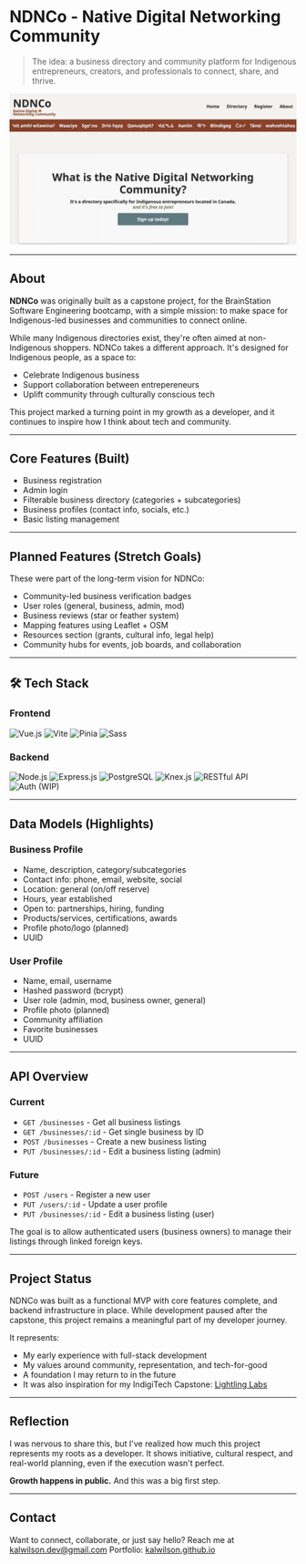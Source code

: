 # NDNCo - Native Digital Networking Community

> The idea: a business directory and community platform for Indigenous entrepreneurs, creators, and professionals to connect, share, and thrive.

![Screenshot of NDNCo. homepage](./screenshots/ndnco-screenshot.webp)

---

## About

**NDNCo** was originally built as a capstone project, for the BrainStation Software Engineering bootcamp, with a simple mission: to make space for Indigenous-led businesses and communities to connect online.

While many Indigenous directories exist, they're often aimed at non-Indigenous shoppers. NDNCo takes a different approach. It's designed for Indigenous people, as a space to:

- Celebrate Indigenous business
- Support collaboration between entrepereneurs
- Uplift community through culturally conscious tech

This project marked a turning point in my growth as a developer, and it continues to inspire how I think about tech and community.

---

## Core Features (Built)

- Business registration
- Admin login
- Filterable business directory (categories + subcategories)
- Business profiles (contact info, socials, etc.)
- Basic listing management

---

## Planned Features (Stretch Goals)

These were part of the long-term vision for NDNCo:

- Community-led business verification badges
- User roles (general, business, admin, mod)
- Business reviews (star or feather system)
- Mapping features using Leaflet + OSM
- Resources section (grants, cultural info, legal help)
- Community hubs for events, job boards, and collaboration

---

## 🛠 Tech Stack

### Frontend

![Vue.js](https://img.shields.io/badge/Vue.js-35495E?style=for-the-badge&logo=vue.js&logoColor=4FC08D)
![Vite](https://img.shields.io/badge/Vite-646CFF?style=for-the-badge&logo=vite&logoColor=white)
![Pinia](https://img.shields.io/badge/Pinia-FFD859?style=for-the-badge&logo=pinia&logoColor=white)
![Sass](https://img.shields.io/badge/Sass-CC6699?style=for-the-badge&logo=sass&logoColor=white)

### Backend

![Node.js](https://img.shields.io/badge/Node.js-339933?style=for-the-badge&logo=node.js&logoColor=white)
![Express.js](https://img.shields.io/badge/Express.js-000000?style=for-the-badge&logo=express&logoColor=white)
![PostgreSQL](https://img.shields.io/badge/PostgreSQL-336791?style=for-the-badge&logo=postgresql&logoColor=white)
![Knex.js](https://img.shields.io/badge/Knex.js-6E4C13?style=for-the-badge&logo=data:image/svg+xml;base64,PHN2ZyBmaWxsPSIjZmZmIiB2aWV3Qm94PSIwIDAgMjQgMjQiPjxwYXRoIGQ9Ik0xMiAxLjNDNi43IDIgMyAyLjUgMyA3YzAgMi4zIDEuNCA0LjUgMyA1LjZ2My4zTDEyIDIybDMyLS41VjYuNWwwLTIuMkMzMCAzLjYgMjIuNSAzLjIgMTIgMS4zeiIvPjwvc3ZnPg==&logoColor=white)
![RESTful API](https://img.shields.io/badge/API-REST-blue?style=for-the-badge)
![Auth (WIP)](https://img.shields.io/badge/Auth-WIP-lightgrey?style=for-the-badge)

---

## Data Models (Highlights)

### Business Profile

- Name, description, category/subcategories
- Contact info: phone, email, website, social
- Location: general (on/off reserve)
- Hours, year established
- Open to: partnerships, hiring, funding
- Products/services, certifications, awards
- Profile photo/logo (planned)
- UUID

### User Profile

- Name, email, username
- Hashed password (bcrypt)
- User role (admin, mod, business owner, general)
- Profile photo (planned)
- Community affiliation
- Favorite businesses
- UUID

---

## API Overview

### Current

- `GET /businesses` - Get all business listings
- `GET /businesses/:id` - Get single business by ID
- `POST /businesses` - Create a new business listing
- `PUT /businesses/:id` - Edit a business listing (admin)

### Future

- `POST /users` - Register a new user
- `PUT /users/:id` - Update a user profile
- `PUT /businesses/:id` - Edit a business listing (user)

The goal is to allow authenticated users (business owners) to manage their listings through linked foreign keys.

---

## Project Status

NDNCo was built as a functional MVP with core features complete, and backend infrastructure in place. While development paused after the capstone, this project remains a meaningful part of my developer journey.

It represents:

- My early experience with full-stack development
- My values around community, representation, and tech-for-good
- A foundation I may return to in the future
- It was also inspiration for my IndigiTech Capstone: [Lightling Labs](https://github.com/kalwilson/lightling-labs)

---

## Reflection

I was nervous to share this, but I've realized how much this project represents my roots as a developer. It shows initiative, cultural respect, and real-world planning, even if the execution wasn't perfect.

**Growth happens in public.**
And this was a big first step.

---

## Contact

Want to connect, collaborate, or just say hello?
Reach me at [kalwilson.dev@gmail.com](mailto:kalwilson.dev@gmail.com)
Portfolio: [kalwilson.github.io](https://kalwilson.github.io)
